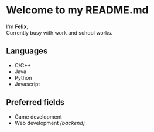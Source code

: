 # **Welcome to my README.md**

I'm **Felix**,\
Currently busy with work and school works.

## **Languages**
- C/C++
- Java
- Python
- Javascript

## **Preferred fields**
- Game development
- Web development _(backend)_
